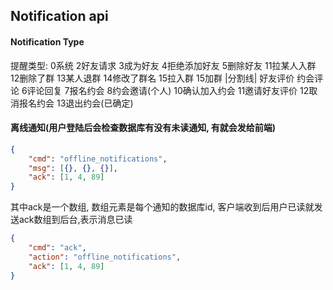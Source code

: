 ## Notification api

#### Notification Type

提醒类型: 0系统 2好友请求 3成为好友 4拒绝添加好友 5删除好友 11拉某人入群 12删除了群 13某人退群 14修改了群名 15拉入群 15加群 |分割线|  好友评价  约会评论 6评论回复 7报名约会 8约会邀请(个人) 10确认加入约会 11邀请好友评价 12取消报名约会 13退出约会(已确定)

#### 离线通知(用户登陆后会检查数据库有没有未读通知, 有就会发给前端)

```json
{
    "cmd": "offline_notifications",
    "msg": [{}, {}, {}],
    "ack": [1, 4, 89]
}
```

其中ack是一个数组, 数组元素是每个通知的数据库id, 客户端收到后用户已读就发送ack数组到后台,表示消息已读

```json
{
    "cmd": "ack",
    "action": "offline_notifications",
    "ack": [1, 4, 89]
}
```